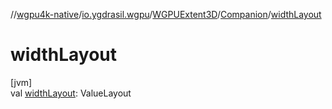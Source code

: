 //[wgpu4k-native](../../../../index.md)/[io.ygdrasil.wgpu](../../index.md)/[WGPUExtent3D](../index.md)/[Companion](index.md)/[widthLayout](width-layout.md)

# widthLayout

[jvm]\
val [widthLayout](width-layout.md): ValueLayout